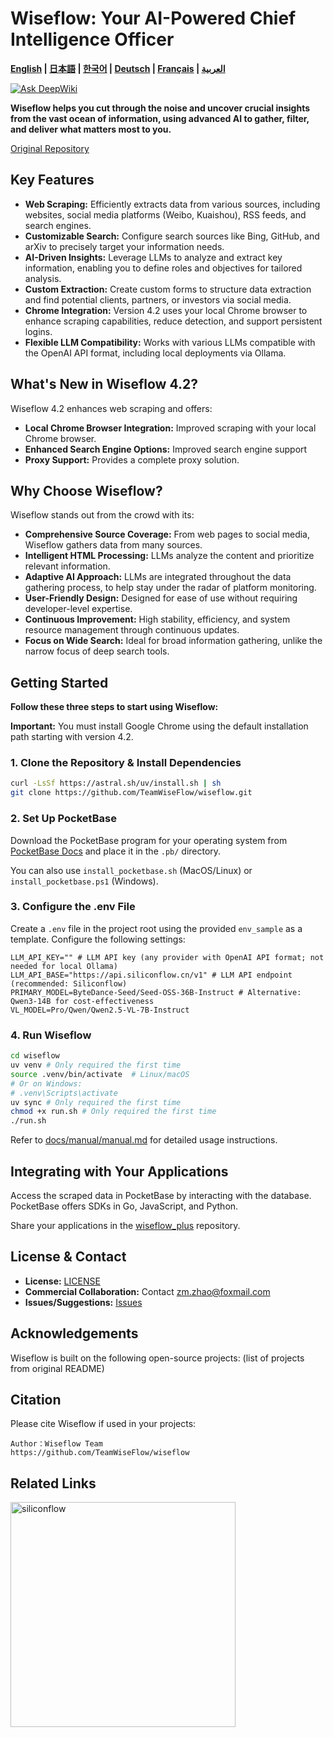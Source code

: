 # Wiseflow: Your AI-Powered Chief Intelligence Officer

**[English](README_EN.md) | [日本語](README_JP.md) | [한국어](README_KR.md) | [Deutsch](README_DE.md) | [Français](README_FR.md) | [العربية](README_AR.md)**

[![Ask DeepWiki](https://deepwiki.com/badge.svg)](https://deepwiki.com/TeamWiseFlow/wiseflow)

**Wiseflow helps you cut through the noise and uncover crucial insights from the vast ocean of information, using advanced AI to gather, filter, and deliver what matters most to you.**

[Original Repository](https://github.com/TeamWiseFlow/wiseflow)

## Key Features

*   **Web Scraping:** Efficiently extracts data from various sources, including websites, social media platforms (Weibo, Kuaishou), RSS feeds, and search engines.
*   **Customizable Search:** Configure search sources like Bing, GitHub, and arXiv to precisely target your information needs.
*   **AI-Driven Insights:** Leverage LLMs to analyze and extract key information, enabling you to define roles and objectives for tailored analysis.
*   **Custom Extraction:** Create custom forms to structure data extraction and find potential clients, partners, or investors via social media.
*   **Chrome Integration:** Version 4.2 uses your local Chrome browser to enhance scraping capabilities, reduce detection, and support persistent logins.
*   **Flexible LLM Compatibility:** Works with various LLMs compatible with the OpenAI API format, including local deployments via Ollama.

## What's New in Wiseflow 4.2?

Wiseflow 4.2 enhances web scraping and offers:

*   **Local Chrome Browser Integration:** Improved scraping with your local Chrome browser.
*   **Enhanced Search Engine Options:** Improved search engine support
*   **Proxy Support:** Provides a complete proxy solution.

## Why Choose Wiseflow?

Wiseflow stands out from the crowd with its:

*   **Comprehensive Source Coverage:** From web pages to social media, Wiseflow gathers data from many sources.
*   **Intelligent HTML Processing:** LLMs analyze the content and prioritize relevant information.
*   **Adaptive AI Approach:** LLMs are integrated throughout the data gathering process, to help stay under the radar of platform monitoring.
*   **User-Friendly Design:** Designed for ease of use without requiring developer-level expertise.
*   **Continuous Improvement:** High stability, efficiency, and system resource management through continuous updates.
*   **Focus on Wide Search:** Ideal for broad information gathering, unlike the narrow focus of deep search tools.

## Getting Started

**Follow these three steps to start using Wiseflow:**

**Important:**  You must install Google Chrome using the default installation path starting with version 4.2.

### 1. Clone the Repository & Install Dependencies

```bash
curl -LsSf https://astral.sh/uv/install.sh | sh
git clone https://github.com/TeamWiseFlow/wiseflow.git
```

### 2. Set Up PocketBase

Download the PocketBase program for your operating system from [PocketBase Docs](https://pocketbase.io/docs/) and place it in the `.pb/` directory.

You can also use `install_pocketbase.sh` (MacOS/Linux) or `install_pocketbase.ps1` (Windows).

### 3. Configure the .env File

Create a `.env` file in the project root using the provided `env_sample` as a template.  Configure the following settings:

```
LLM_API_KEY="" # LLM API key (any provider with OpenAI API format; not needed for local Ollama)
LLM_API_BASE="https://api.siliconflow.cn/v1" # LLM API endpoint (recommended: Siliconflow)
PRIMARY_MODEL=ByteDance-Seed/Seed-OSS-36B-Instruct # Alternative: Qwen3-14B for cost-effectiveness
VL_MODEL=Pro/Qwen/Qwen2.5-VL-7B-Instruct
```

### 4. Run Wiseflow

```bash
cd wiseflow
uv venv # Only required the first time
source .venv/bin/activate  # Linux/macOS
# Or on Windows:
# .venv\Scripts\activate
uv sync # Only required the first time
chmod +x run.sh # Only required the first time
./run.sh
```

Refer to [docs/manual/manual.md](./docs/manual/manual.md) for detailed usage instructions.

## Integrating with Your Applications

Access the scraped data in PocketBase by interacting with the database.  PocketBase offers SDKs in Go, JavaScript, and Python.

Share your applications in the [wiseflow_plus](https://github.com/TeamWiseFlow/wiseflow_plus) repository.

## License & Contact

*   **License:** [LICENSE](LICENSE)
*   **Commercial Collaboration:**  Contact zm.zhao@foxmail.com
*   **Issues/Suggestions:** [Issues](https://github.com/TeamWiseFlow/wiseflow/issues)

## Acknowledgements

Wiseflow is built on the following open-source projects: (list of projects from original README)

## Citation

Please cite Wiseflow if used in your projects:

```
Author：Wiseflow Team
https://github.com/TeamWiseFlow/wiseflow
```

## Related Links

[<img src="docs/logos/SiliconFlow.png" alt="siliconflow" width="360">](https://siliconflow.com/)